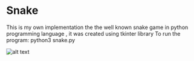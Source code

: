 # Snake
This is my own implementation the the well known snake game in python programming language , it was created using tkinter library 
To run the program: python3 snake.py


![alt text](https://github.com/abdulmalik29/Snake/blob/main/screenshot.PNGraw=true)
